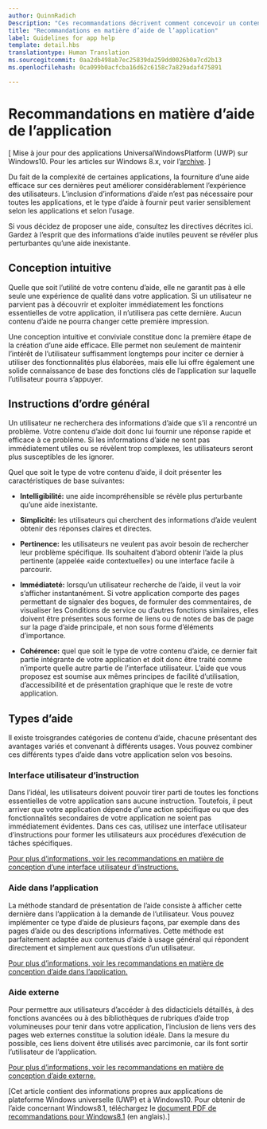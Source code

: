 ```yaml
---
author: QuinnRadich
Description: "Ces recommandations décrivent comment concevoir un contenu d’aide efficace pour votre application."
title: "Recommandations en matière d’aide de l’application"
label: Guidelines for app help
template: detail.hbs
translationtype: Human Translation
ms.sourcegitcommit: 0aa2db498ab7ec25839da259dd0026b0a7cd2b13
ms.openlocfilehash: 0ca099b0acfcba16d62c6158c7a829adaf475891

---
```


# Recommandations en matière d’aide de l’application

\[ Mise à jour pour des applications UniversalWindowsPlatform (UWP) sur Windows10. Pour les articles sur Windows 8.x, voir l’[archive](http://go.microsoft.com/fwlink/p/?linkid=619132). \]

Du fait de la complexité de certaines applications, la fourniture d’une aide efficace sur ces dernières peut améliorer considérablement l’expérience des utilisateurs. L’inclusion d’informations d’aide n’est pas nécessaire pour toutes les applications, et le type d’aide à fournir peut varier sensiblement selon les applications et selon l’usage.

Si vous décidez de proposer une aide, consultez les directives décrites ici. Gardez à l’esprit que des informations d’aide inutiles peuvent se révéler plus perturbantes qu’une aide inexistante.

## <span id="intuitive_design"></span><span id="INTUITIVE_DESIGN"></span>Conception intuitive

Quelle que soit l’utilité de votre contenu d’aide, elle ne garantit pas à elle seule une expérience de qualité dans votre application. Si un utilisateur ne parvient pas à découvrir et exploiter immédiatement les fonctions essentielles de votre application, il n’utilisera pas cette dernière. Aucun contenu d’aide ne pourra changer cette première impression.

Une conception intuitive et conviviale constitue donc la première étape de la création d’une aide efficace. Elle permet non seulement de maintenir l’intérêt de l’utilisateur suffisamment longtemps pour inciter ce dernier à utiliser des fonctionnalités plus élaborées, mais elle lui offre également une solide connaissance de base des fonctions clés de l’application sur laquelle l’utilisateur pourra s’appuyer.

## <span id="general_instructions"></span><span id="GENERAL_INSTRUCTIONS"></span>Instructions d’ordre général

Un utilisateur ne recherchera des informations d’aide que s’il a rencontré un problème. Votre contenu d’aide doit donc lui fournir une réponse rapide et efficace à ce problème. Si les informations d’aide ne sont pas immédiatement utiles ou se révèlent trop complexes, les utilisateurs seront plus susceptibles de les ignorer.

Quel que soit le type de votre contenu d’aide, il doit présenter les caractéristiques de base suivantes:

-   **Intelligibilité:** une aide incompréhensible se révèle plus perturbante qu’une aide inexistante.

-   **Simplicité:** les utilisateurs qui cherchent des informations d’aide veulent obtenir des réponses claires et directes.

-   **Pertinence:** les utilisateurs ne veulent pas avoir besoin de rechercher leur problème spécifique. Ils souhaitent d’abord obtenir l’aide la plus pertinente (appelée «aide contextuelle») ou une interface facile à parcourir.

-   **Immédiateté:** lorsqu’un utilisateur recherche de l’aide, il veut la voir s’afficher instantanément. Si votre application comporte des pages permettant de signaler des bogues, de formuler des commentaires, de visualiser les Conditions de service ou d’autres fonctions similaires, elles doivent être présentes sous forme de liens ou de notes de bas de page sur la page d’aide principale, et non sous forme d’éléments d’importance.

-   **Cohérence:** quel que soit le type de votre contenu d’aide, ce dernier fait partie intégrante de votre application et doit donc être traité comme n’importe quelle autre partie de l’interface utilisateur. L’aide que vous proposez est soumise aux mêmes principes de facilité d’utilisation, d’accessibilité et de présentation graphique que le reste de votre application.

## <span id="types_of_help"></span><span id="TYPES_OF_HELP"></span>Types d’aide

Il existe troisgrandes catégories de contenu d’aide, chacune présentant des avantages variés et convenant à différents usages. Vous pouvez combiner ces différents types d’aide dans votre application selon vos besoins.

### <span id="instructional_ui"></span><span id="INSTRUCTIONAL_UI"></span>Interface utilisateur d’instruction

Dans l’idéal, les utilisateurs doivent pouvoir tirer parti de toutes les fonctions essentielles de votre application sans aucune instruction. Toutefois, il peut arriver que votre application dépende d’une action spécifique ou que des fonctionnalités secondaires de votre application ne soient pas immédiatement évidentes. Dans ces cas, utilisez une interface utilisateur d’instructions pour former les utilisateurs aux procédures d’exécution de tâches spécifiques.

[Pour plus d’informations, voir les recommandations en matière de conception d’une interface utilisateur d’instructions.](instructional-ui.md)

### <span id="in_app_help"></span><span id="IN_APP_HELP"></span>Aide dans l’application

La méthode standard de présentation de l’aide consiste à afficher cette dernière dans l’application à la demande de l’utilisateur. Vous pouvez implémenter ce type d’aide de plusieurs façons, par exemple dans des pages d’aide ou des descriptions informatives. Cette méthode est parfaitement adaptée aux contenus d’aide à usage général qui répondent directement et simplement aux questions d’un utilisateur.

[Pour plus d’informations, voir les recommandations en matière de conception d’aide dans l’application.](in-app-help.md)

### <span id="external_help"></span><span id="EXTERNAL_HELP"></span>Aide externe

Pour permettre aux utilisateurs d’accéder à des didacticiels détaillés, à des fonctions avancées ou à des bibliothèques de rubriques d’aide trop volumineuses pour tenir dans votre application, l’inclusion de liens vers des pages web externes constitue la solution idéale. Dans la mesure du possible, ces liens doivent être utilisés avec parcimonie, car ils font sortir l’utilisateur de l’application.

[Pour plus d’informations, voir les recommandations en matière de conception d’aide externe.](external-help.md)

\[Cet article contient des informations propres aux applications de plateforme Windows universelle (UWP) et à Windows10. Pour obtenir de l’aide concernant Windows8.1, téléchargez le [document PDF de recommandations pour Windows8.1](https://go.microsoft.com/fwlink/p/?linkid=258743) (en anglais).\]



<!--HONumber=Aug16_HO3-->


